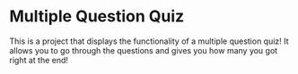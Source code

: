 # Multiple Question Quiz

This is a project that displays the functionality of a multiple question quiz! 
It allows you to go through the questions and gives you how many you got right at the end!